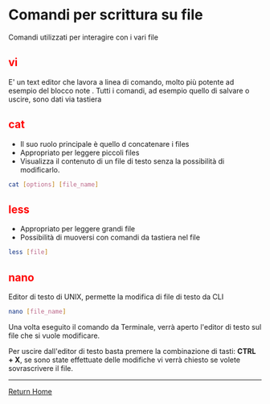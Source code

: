 # Comandi per scrittura su file
Comandi utilizzati per interagire con i vari file 

## **<span style="color:red">vi</span>**
E' un text editor che lavora a linea di comando, molto più potente ad esempio del blocco note . Tutti i comandi, ad esempio quello di salvare o uscire, sono dati via tastiera

## **<span style="color:red">cat</span>**
* Il suo ruolo principale è quello d concatenare i files
* Appropriato per leggere piccoli files
* Visualizza il contenuto di un file di testo senza la possibilità di modificarlo.

```bash
cat [options] [file_name]
```
## **<span style="color:red ">less</span>**

* Appropriato per leggere grandi file
* Possibilità di muoversi con comandi da tastiera nel file

```bash
less [file]
```
## **<span style="color:red">nano</span>**
Editor di testo di UNIX, permette la modifica di file di testo da CLI

```bash 
nano [file_name]
```

Una volta eseguito il comando da Terminale, verrà aperto l'editor di testo sul file che si vuole modificare.

Per uscire dall'editor di testo basta premere la combinazione di tasti: **CTRL + X**, se sono state effettuate delle modifiche vi verrà chiesto se volete sovrascrivere il file. 


--------------------
[Return Home](/README.md)
